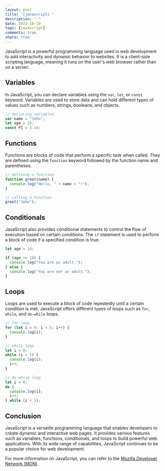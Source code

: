 ```yaml
---
layout: post
title: "[javascript] "
description: " "
date: 2023-10-19
tags: [javascript]
comments: true
share: true
---
```


JavaScript is a powerful programming language used in web development to add interactivity and dynamic behavior to websites. It is a client-side scripting language, meaning it runs on the user's web browser rather than on a server.

## Variables

In JavaScript, you can declare variables using the `var`, `let`, or `const` keyword. Variables are used to store data and can hold different types of values such as numbers, strings, booleans, and objects.

```javascript
// declaring variables
var name = "John";
let age = 25;
const PI = 3.14;
```

## Functions

Functions are blocks of code that perform a specific task when called. They are defined using the `function` keyword followed by the function name and parentheses.

```javascript
// defining a function
function greet(name) {
  console.log("Hello, " + name + "!");
}

// calling a function
greet("John");
```

## Conditionals

JavaScript also provides conditional statements to control the flow of execution based on certain conditions. The `if` statement is used to perform a block of code if a specified condition is true.

```javascript
let age = 18;

if (age >= 18) {
  console.log("You are an adult.");
} else {
  console.log("You are not an adult.");
}
```

## Loops

Loops are used to execute a block of code repeatedly until a certain condition is met. JavaScript offers different types of loops such as `for`, `while`, and `do-while` loops.

```javascript
// for loop
for (let i = 0; i < 5; i++) {
  console.log(i);
}

// while loop
let i = 0;
while (i < 5) {
  console.log(i);
  i++;
}

// do-while loop
let i = 0;
do {
  console.log(i);
  i++;
} while (i < 5);
```

## Conclusion

JavaScript is a versatile programming language that enables developers to create dynamic and interactive web pages. It provides various features such as variables, functions, conditionals, and loops to build powerful web applications. With its wide range of capabilities, JavaScript continues to be a popular choice for web development.

For more information on JavaScript, you can refer to the [Mozilla Developer Network (MDN)](https://developer.mozilla.org/en-US/docs/Web/JavaScript).